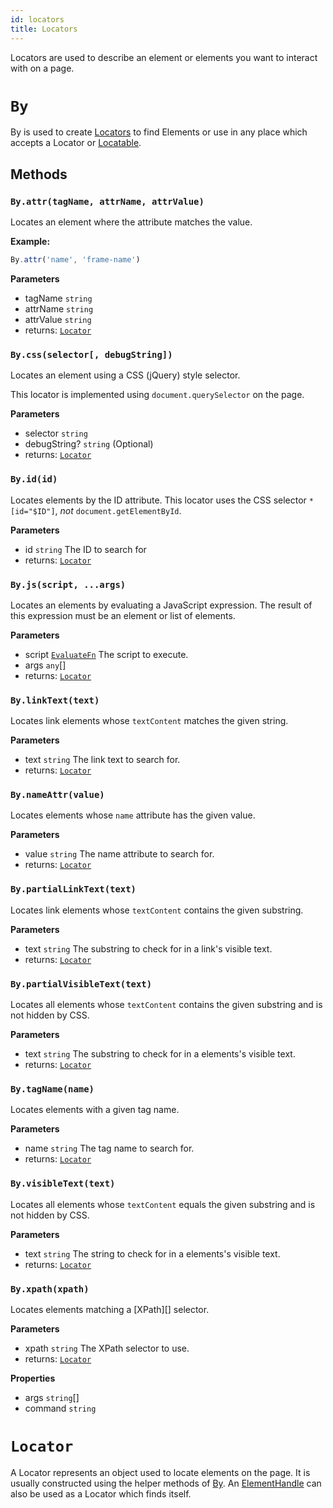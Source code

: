 ```yaml
---
id: locators
title: Locators
---
```


Locators are used to describe an element or elements you want to interact with on a page.

# `By`

By is used to create [Locators][locator] to find Elements or use in any place which accepts a Locator or [Locatable][].

## Methods

### `By.attr(tagName, attrName, attrValue)`

Locates an element where the attribute matches the value.

**Example:**

```typescript
By.attr('name', 'frame-name')
```

**Parameters**

- tagName `string`
- attrName `string`
- attrValue `string`
- returns: [`Locator`][locator]

### `By.css(selector[, debugString])`

Locates an element using a CSS (jQuery) style selector.

This locator is implemented using `document.querySelector` on the page.

**Parameters**

- selector `string`
- debugString? `string` (Optional)
- returns: [`Locator`][locator]

### `By.id(id)`

Locates elements by the ID attribute. This locator uses the CSS selector
`*[id="$ID"]`, _not_ `document.getElementById`.

**Parameters**

- id `string` The ID to search for
- returns: [`Locator`][locator]

### `By.js(script, ...args)`

Locates an elements by evaluating a JavaScript expression.
The result of this expression must be an element or list of elements.

**Parameters**

- script [`EvaluateFn`][evaluatefn] The script to execute.
- args `any`\[]
- returns: [`Locator`][locator]

### `By.linkText(text)`

Locates link elements whose `textContent` matches the given
string.

**Parameters**

- text `string` The link text to search for.
- returns: [`Locator`][locator]

### `By.nameAttr(value)`

Locates elements whose `name` attribute has the given value.

**Parameters**

- value `string` The name attribute to search for.
- returns: [`Locator`][locator]

### `By.partialLinkText(text)`

Locates link elements whose `textContent` contains the given
substring.

**Parameters**

- text `string` The substring to check for in a link's visible text.
- returns: [`Locator`][locator]

### `By.partialVisibleText(text)`

Locates all elements whose `textContent` contains the given
substring and is not hidden by CSS.

**Parameters**

- text `string` The substring to check for in a elements's visible text.
- returns: [`Locator`][locator]

### `By.tagName(name)`

Locates elements with a given tag name.

**Parameters**

- name `string` The tag name to search for.
- returns: [`Locator`][locator]

### `By.visibleText(text)`

Locates all elements whose `textContent` equals the given
substring and is not hidden by CSS.

**Parameters**

- text `string` The string to check for in a elements's visible text.
- returns: [`Locator`][locator]

### `By.xpath(xpath)`

Locates elements matching a [XPath][] selector.

**Parameters**

- xpath `string` The XPath selector to use.
- returns: [`Locator`][locator]

**Properties**

- args `string`\[]
- command `string`

# `Locator`

A Locator represents an object used to locate elements on the page. It is usually constructed using the helper methods of [By][].
An [ElementHandle][] can also be used as a Locator which finds itself.

[locator]: Locators
[locatable]: api/browser
[locator]: Locators

[EvaluateFn]: [evaluate]

[by]: Locators
[elementhandle]: element-handle
